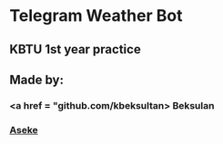 # Telegram Weather Bot
## KBTU 1st year practice
## Made by: 
### <a href = "github.com/kbeksultan> Beksulan </a>
### <a href = "github.com/aseke7182"> Aseke </a>
